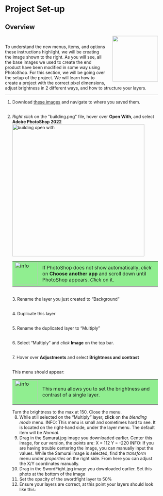 # Project Set-up  

## Overview
<img align= "right" width ="150" style="padding-left: 20px;" src="https://user-images.githubusercontent.com/90651225/161884126-5cbe8f3c-45b2-4843-a83e-3e3aa23abbc4.png">
<p style="padding-top: 27px;">
To understand the new menus, items, and options these instructions highlight, we will be creating the image shown to the right. As you will see, all the base images we used to create the end product have been modified in some way using PhotoShop. For this section, we will be going over the setup of the project. We will learn how to create a project with the correct pixel dimensions, adjust brightness in 2 different ways, and how to structure your layers.
</p>
<hr>

1. Download <a href="https://drive.google.com/drive/folders/1faK0iXuR9faH_1cJNtLx3uBfQIA4kwte?usp=sharing">these images<a> and navigate to where you saved them.  
    <br/>
2. *Right click* on the "building.png" file, hover over **Open With**, and select **Adobe PhotoShop 2022**
    <br/>
    <img width="435" alt="building open with" src="https://user-images.githubusercontent.com/90651225/161665716-8cac88c3-1b42-421b-a773-46d924a2dfc3.png">  
    
    <table style="background-color: #90EE90;"><tr><td><img width="75" alt="info" src="https://user-images.githubusercontent.com/90651225/161668731-e3d68cca-1331-4054-97d2-f785d908dc2f.png"></td>
<td>If PhotoShop does not show automatically, <i>click</i> on <b>Choose another app</b> and scroll down until PhotoShop appears. <i>Click</i> on it.</td></tr></table><br />
3. Rename the layer you just created to “Background”  
    
&nbsp;  
4. Duplicate this layer  
    
&nbsp;  
5. Rename the duplicated layer to “Multiply”  
    
&nbsp;  
6. Select “Multiply” and *click* **Image** on the top bar.  
    
&nbsp;  
7. Hover over **Adjustments** and select **Brightness and contrast**  
    
&nbsp;  
This menu should appear:  
    
  <table style="background-color: #90EE90;"><tr><td><img width="75" alt="info" src="https://user-images.githubusercontent.com/90651225/161668731-e3d68cca-1331-4054-97d2-f785d908dc2f.png">
</td><td>This menu allows you to set the brightness and contrast of a single layer.</td></tr></table>  
    Turn the brightness to the max at 150. Close the menu.  
    
8. While still selected on the “Multiply” layer, **click** on the *blending mode* menu.
INFO: This menu is small and sometimes hard to see. It is located on the right-hand side, under the layer menu. The default item will be *Normal*. 
9. Drag in the Samurai.jpg image you downloaded earlier. Center this image, for our version, the points are:
X = 112
Y = -220
INFO: If you are having trouble centering the image, you can manually input the values. While the Samurai image is selected, find the *transform* menu under *properties* on the right side. From here you can adjust the X/Y coordinates manually.
10. Drag in the SwordFight.jpg image you downloaded earlier. Set this photo at the bottom of the image
11. Set the opacity of the swordfight layer to 50%
12. Ensure your layers are correct, at this point your layers should look like this:
    
